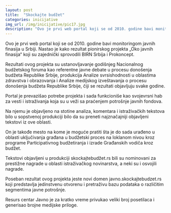 ```yaml
---
layout: post
title:  "Skockajte budžet"
categories: inicijative
img_url: /img/inicijative/pic17.jpg
description: "Ovo je prvi web portal koji se od 2010. godine bavi monitoringom javnih finasija u Srbiji. Nastao je kako rezultat pionirskog projekta „Oko javnih finasija“ koji su zajednički sprovodili BIRN Srbija i Prokoncept. Rezultati ovog projekta su ustanovljavanje godišnjeg Nacionalnog budžetskog foruma kao referentne javne debate u procesu donošenja budžeta Republike Srbije, produkcija Analize svrsishodnosti"
---
```


Ovo je prvi web portal koji se od 2010. godine bavi monitoringom javnih finasija u Srbiji. Nastao je kako rezultat pionirskog projekta „Oko javnih finasija“ koji su zajednički sprovodili BIRN Srbija i Prokoncept.

Rezultati ovog projekta su ustanovljavanje godišnjeg Nacionalnog budžetskog foruma kao referentne javne debate u procesu donošenja budžeta Republike Srbije, produkcija Analize svrsishodnosti u oblastima zdravstva i obrazovanja i Analize medijskog izveštavanja o procesu donošenja budžeta Republike Srbije, čiji se rezultati objavljuju svake godine.

Portal je prevazišao potrebe projekta i sada funkcioniše kao svojevrsni hab za vesti i istraživanja koja su u veži sa praćenjem potrošnje javnih fondova.

Na njemu je objavljeno na stotine analiza, komentara i istraživačkih tekstova bilo u sopstvenoj produkciji bilo da su preneti najznačajniji objavljeni tekstovi iz ove oblasti.

On je takođe mesto na kome je moguće pratiti šta je do sada urađeno u oblasti uključivanja građana u budžetski proces na loklanom nivou kroz programe Participativnog budžetiranja i izrade Građanskih vodiča kroz budžet.

Tekstovi objavljeni u produkciji skockajtebudžet.rs bili su nominovani za prestižne nagrade u oblasti istraživačkog novinarstva, a neki su i osvojili nagrade.

Poseban rezultat ovog projekta jeste novi domen javno.skockajtebudzet.rs koji predstavlja jedinstvenu otvorenu i pretraživu bazu podataka o različitim segmentima javne potrošnje.

Resurs centar Javno je za kratko vreme privukao veliki broj posetilaca i generisao brojne medijske priloge.